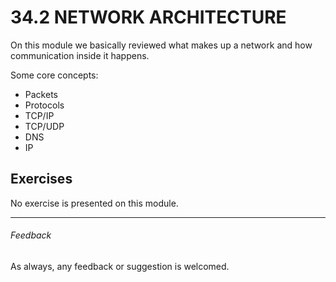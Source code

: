 # 34.2 NETWORK ARCHITECTURE

On this module we basically reviewed what makes up a network and how communication inside it happens.

Some core concepts:

- Packets
- Protocols
- TCP/IP
- TCP/UDP
- DNS
- IP

## Exercises

No exercise is presented on this module.

----

###### Feedback

As always, any feedback or suggestion is welcomed.

